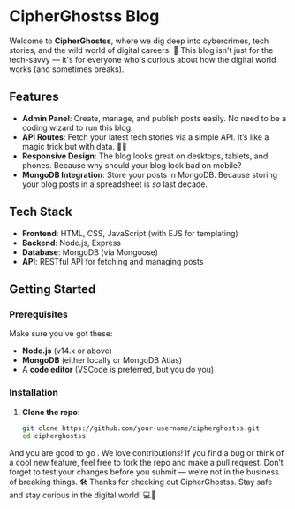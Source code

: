 # CipherGhostss Blog

Welcome to **CipherGhostss**, where we dig deep into cybercrimes, tech stories, and the wild world of digital careers. 🚀 This blog isn't just for the tech-savvy — it's for everyone who's curious about how the digital world works (and sometimes breaks).

## Features

- **Admin Panel**: Create, manage, and publish posts easily. No need to be a coding wizard to run this blog.
- **API Routes**: Fetch your latest tech stories via a simple API. It’s like a magic trick but with data. 🎩✨
- **Responsive Design**: The blog looks great on desktops, tablets, and phones. Because why should your blog look bad on mobile?
- **MongoDB Integration**: Store your posts in MongoDB. Because storing your blog posts in a spreadsheet is *so* last decade.

## Tech Stack

- **Frontend**: HTML, CSS, JavaScript (with EJS for templating)
- **Backend**: Node.js, Express
- **Database**: MongoDB (via Mongoose)
- **API**: RESTful API for fetching and managing posts

## Getting Started

### Prerequisites

Make sure you've got these:

- **Node.js** (v14.x or above)
- **MongoDB** (either locally or MongoDB Atlas)
- A **code editor** (VSCode is preferred, but you do you)

### Installation

1. **Clone the repo**:
   ```bash
   git clone https://github.com/your-username/cipherghostss.git
   cd cipherghostss
   ```
And you are good to go .
We love contributions! If you find a bug or think of a cool new feature, feel free to fork the repo and make a pull request. Don’t forget to test your changes before you submit — we’re not in the business of breaking things. 🛠️
Thanks for checking out CipherGhostss. Stay safe and stay curious in the digital world! 💻🔐
